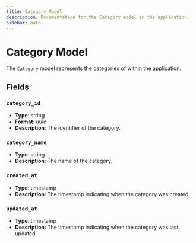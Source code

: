 ```yaml
---
title: Category Model
description: Documentation for the Category model in the application.
sidebar: auto
---
```


# Category Model

The `Category` model represents the categories of within the application.

## Fields

### `category_id`
- **Type**: string
- **Format**: uuid
- **Description**: The identifier of the category.

### `category_name`
- **Type**: string
- **Description**: The name of the category.

### `created_at`
- **Type**: timestamp
- **Description**: The timestamp indicating when the category was created.

### `updated_at`
- **Type**: timestamp
- **Description**: The timestamp indicating when the category was last updated.
